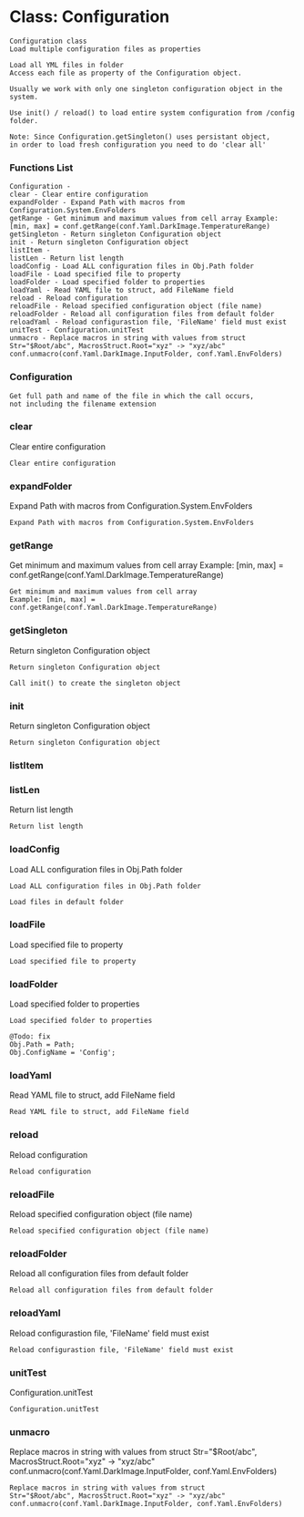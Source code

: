 # Class: Configuration



    
    Configuration class  
    Load multiple configuration files as properties  
      
    Load all YML files in folder  
    Access each file as property of the Configuration object.  
      
    Usually we work with only one singleton configuration object in the system.  
      
    Use init() / reload() to load entire system configuration from /config folder.  
      
    Note: Since Configuration.getSingleton() uses persistant object,  
    in order to load fresh configuration you need to do 'clear all'  
      
      
      
      

### Functions List

    Configuration - 
    clear - Clear entire configuration
    expandFolder - Expand Path with macros from Configuration.System.EnvFolders
    getRange - Get minimum and maximum values from cell array Example: [min, max] = conf.getRange(conf.Yaml.DarkImage.TemperatureRange)
    getSingleton - Return singleton Configuration object
    init - Return singleton Configuration object
    listItem - 
    listLen - Return list length
    loadConfig - Load ALL configuration files in Obj.Path folder
    loadFile - Load specified file to property
    loadFolder - Load specified folder to properties
    loadYaml - Read YAML file to struct, add FileName field
    reload - Reload configuration
    reloadFile - Reload specified configuration object (file name)
    reloadFolder - Reload all configuration files from default folder
    reloadYaml - Reload configurastion file, 'FileName' field must exist
    unitTest - Configuration.unitTest
    unmacro - Replace macros in string with values from struct Str="$Root/abc", MacrosStruct.Root="xyz" -> "xyz/abc" conf.unmacro(conf.Yaml.DarkImage.InputFolder, conf.Yaml.EnvFolders)

### Configuration




    
      
    Get full path and name of the file in which the call occurs,  
    not including the filename extension  


### clear

Clear entire configuration


    
    Clear entire configuration  


### expandFolder

Expand Path with macros from Configuration.System.EnvFolders


    
    Expand Path with macros from Configuration.System.EnvFolders  


### getRange

Get minimum and maximum values from cell array Example: [min, max] = conf.getRange(conf.Yaml.DarkImage.TemperatureRange)


    
    Get minimum and maximum values from cell array  
    Example: [min, max] = conf.getRange(conf.Yaml.DarkImage.TemperatureRange)  


### getSingleton

Return singleton Configuration object


    
    Return singleton Configuration object  
      
    Call init() to create the singleton object  


### init

Return singleton Configuration object


    
    Return singleton Configuration object  


### listItem




    


### listLen

Return list length


    
    Return list length  


### loadConfig

Load ALL configuration files in Obj.Path folder


    
    Load ALL configuration files in Obj.Path folder  
      
    Load files in default folder  


### loadFile

Load specified file to property


    
    Load specified file to property  
      


### loadFolder

Load specified folder to properties


    
    Load specified folder to properties  
      
    @Todo: fix  
    Obj.Path = Path;  
    Obj.ConfigName = 'Config';  


### loadYaml

Read YAML file to struct, add FileName field


    
    Read YAML file to struct, add FileName field  


### reload

Reload configuration


    
    Reload configuration  


### reloadFile

Reload specified configuration object (file name)


    
    Reload specified configuration object (file name)  


### reloadFolder

Reload all configuration files from default folder


    
    Reload all configuration files from default folder  


### reloadYaml

Reload configurastion file, 'FileName' field must exist


    
    Reload configurastion file, 'FileName' field must exist  


### unitTest

Configuration.unitTest


    
    Configuration.unitTest  
      


### unmacro

Replace macros in string with values from struct Str="$Root/abc", MacrosStruct.Root="xyz" -> "xyz/abc" conf.unmacro(conf.Yaml.DarkImage.InputFolder, conf.Yaml.EnvFolders)


    
    Replace macros in string with values from struct  
    Str="$Root/abc", MacrosStruct.Root="xyz" -> "xyz/abc"  
    conf.unmacro(conf.Yaml.DarkImage.InputFolder, conf.Yaml.EnvFolders)  
      


